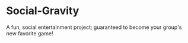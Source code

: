 # Social-Gravity
A fun, social entertainment project; guaranteed to become your group's new favorite game!
